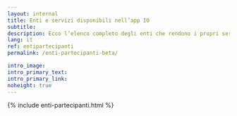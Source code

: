 ```yaml
---
layout: internal
title: Enti e servizi disponibili nell’app IO
subtitle: 
description: Ecco l’elenco completo degli enti che rendono i propri servizi disponibili nella fase di open beta
lang: it
ref: entipartecipanti
permalink: /enti-partecipanti-beta/

intro_image: 
intro_primary_text: 
intro_primary_link: 
noheight: true
---
```


{% include enti-partecipanti.html %}
